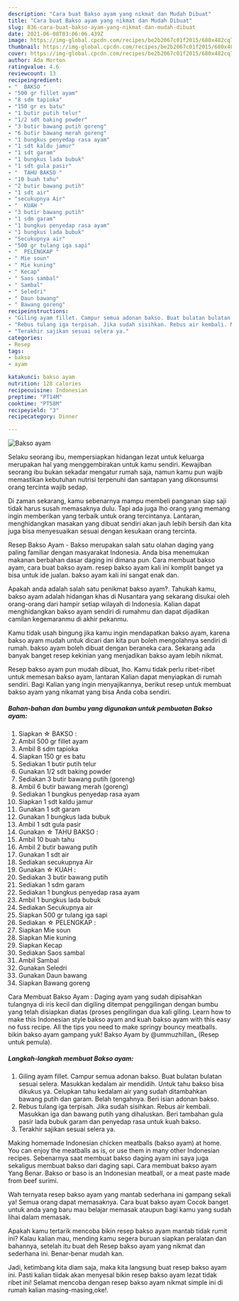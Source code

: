 ```yaml
---
description: "Cara buat Bakso ayam yang nikmat dan Mudah Dibuat"
title: "Cara buat Bakso ayam yang nikmat dan Mudah Dibuat"
slug: 836-cara-buat-bakso-ayam-yang-nikmat-dan-mudah-dibuat
date: 2021-06-08T03:06:06.439Z
image: https://img-global.cpcdn.com/recipes/be2b2067c01f2015/680x482cq70/bakso-ayam-foto-resep-utama.jpg
thumbnail: https://img-global.cpcdn.com/recipes/be2b2067c01f2015/680x482cq70/bakso-ayam-foto-resep-utama.jpg
cover: https://img-global.cpcdn.com/recipes/be2b2067c01f2015/680x482cq70/bakso-ayam-foto-resep-utama.jpg
author: Ada Morton
ratingvalue: 4.6
reviewcount: 13
recipeingredient:
- "  BAKSO "
- "500 gr fillet ayam"
- "8 sdm tapioka"
- "150 gr es batu"
- "1 butir putih telur"
- "1/2 sdt baking powder"
- "3 butir bawang putih goreng"
- "6 butir bawang merah goreng"
- "1 bungkus penyedap rasa ayam"
- "1 sdt kaldu jamur"
- "1 sdt garam"
- "1 bungkus lada bubuk"
- "1 sdt gula pasir"
- "  TAHU BAKSO "
- "10 buah tahu"
- "2 butir bawang putih"
- "1 sdt air"
- "secukupnya Air"
- "  KUAH "
- "3 butir bawang putih"
- "1 sdm garam"
- "1 bungkus penyedap rasa ayam"
- "1 bungkus lada bubuk"
- "Secukupnya air"
- "500 gr tulang iga sapi"
- "  PELENGKAP "
- " Mie soun"
- " Mie kuning"
- " Kecap"
- " Saos sambal"
- " Sambal"
- " Seledri"
- " Daun bawang"
- " Bawang goreng"
recipeinstructions:
- "Giling ayam fillet. Campur semua adonan bakso. Buat bulatan bulatan sesuai selera. Masukkan kedalam air mendidih. Untuk tahu bakso bisa dikukus ya. Celupkan tahu kedalam air yang sudah ditambahkan bawang putih dan garam. Belah tengahnya. Beri isian adonan bakso."
- "Rebus tulang iga terpisah. Jika sudah sisihkan. Rebus air kembali. Masukkan iga dan bawang putih yang dihaluskan. Beri tambahan gula pasir lada bubuk garam dan penyedap rasa untuk kuah bakso."
- "Terakhir sajikan sesuai selera ya."
categories:
- Resep
tags:
- bakso
- ayam

katakunci: bakso ayam 
nutrition: 128 calories
recipecuisine: Indonesian
preptime: "PT14M"
cooktime: "PT58M"
recipeyield: "3"
recipecategory: Dinner

---
```



![Bakso ayam](https://img-global.cpcdn.com/recipes/be2b2067c01f2015/680x482cq70/bakso-ayam-foto-resep-utama.jpg)

Selaku seorang ibu, mempersiapkan hidangan lezat untuk keluarga merupakan hal yang menggembirakan untuk kamu sendiri. Kewajiban seorang ibu bukan sekadar mengatur rumah saja, namun kamu pun wajib memastikan kebutuhan nutrisi terpenuhi dan santapan yang dikonsumsi orang tercinta wajib sedap.

Di zaman  sekarang, kamu sebenarnya mampu membeli panganan siap saji tidak harus susah memasaknya dulu. Tapi ada juga lho orang yang memang ingin memberikan yang terbaik untuk orang tercintanya. Lantaran, menghidangkan masakan yang dibuat sendiri akan jauh lebih bersih dan kita juga bisa menyesuaikan sesuai dengan kesukaan orang tercinta. 

Resep Bakso Ayam - Bakso merupakan salah satu olahan daging yang paling familiar dengan masyarakat Indonesia. Anda bisa menemukan makanan berbahan dasar daging ini dimana pun. Cara membuat bakso ayam, cara buat bakso ayam. resep bakso ayam kali ini komplit banget ya bisa untuk ide jualan. bakso ayam kali ini sangat enak dan.

Apakah anda adalah salah satu penikmat bakso ayam?. Tahukah kamu, bakso ayam adalah hidangan khas di Nusantara yang sekarang disukai oleh orang-orang dari hampir setiap wilayah di Indonesia. Kalian dapat menghidangkan bakso ayam sendiri di rumahmu dan dapat dijadikan camilan kegemaranmu di akhir pekanmu.

Kamu tidak usah bingung jika kamu ingin mendapatkan bakso ayam, karena bakso ayam mudah untuk dicari dan kita pun boleh mengolahnya sendiri di rumah. bakso ayam boleh dibuat dengan beraneka cara. Sekarang ada banyak banget resep kekinian yang menjadikan bakso ayam lebih nikmat.

Resep bakso ayam pun mudah dibuat, lho. Kamu tidak perlu ribet-ribet untuk memesan bakso ayam, lantaran Kalian dapat menyiapkan di rumah sendiri. Bagi Kalian yang ingin menyajikannya, berikut resep untuk membuat bakso ayam yang nikamat yang bisa Anda coba sendiri.

<!--inarticleads1-->

##### Bahan-bahan dan bumbu yang digunakan untuk pembuatan Bakso ayam:

1. Siapkan  ☆ BAKSO :
1. Ambil 500 gr fillet ayam
1. Ambil 8 sdm tapioka
1. Siapkan 150 gr es batu
1. Sediakan 1 butir putih telur
1. Gunakan 1/2 sdt baking powder
1. Sediakan 3 butir bawang putih (goreng)
1. Ambil 6 butir bawang merah (goreng)
1. Sediakan 1 bungkus penyedap rasa ayam
1. Siapkan 1 sdt kaldu jamur
1. Gunakan 1 sdt garam
1. Gunakan 1 bungkus lada bubuk
1. Ambil 1 sdt gula pasir
1. Gunakan  ☆ TAHU BAKSO :
1. Ambil 10 buah tahu
1. Ambil 2 butir bawang putih
1. Gunakan 1 sdt air
1. Sediakan secukupnya Air
1. Gunakan  ☆ KUAH :
1. Sediakan 3 butir bawang putih
1. Sediakan 1 sdm garam
1. Sediakan 1 bungkus penyedap rasa ayam
1. Ambil 1 bungkus lada bubuk
1. Sediakan Secukupnya air
1. Siapkan 500 gr tulang iga sapi
1. Sediakan  ☆ PELENGKAP :
1. Siapkan  Mie soun
1. Siapkan  Mie kuning
1. Siapkan  Kecap
1. Sediakan  Saos sambal
1. Ambil  Sambal
1. Gunakan  Seledri
1. Gunakan  Daun bawang
1. Siapkan  Bawang goreng


Cara Membuat Bakso Ayam : Daging ayam yang sudah dipisahkan tulangnya di iris kecil dan digiling ditempat penggilingan dengan bumbu yang telah disiapkan diatas (proses pengilingan dua kali giling. Learn how to make this Indonesian style bakso ayam and kuah bakso ayam with this easy no fuss recipe. All the tips you need to make springy bouncy meatballs. bikin bakso ayam gampang yuk! Bakso Ayam by @ummuzhillan_ (Resep untuk pemula). 

<!--inarticleads2-->

##### Langkah-langkah membuat Bakso ayam:

1. Giling ayam fillet. Campur semua adonan bakso. Buat bulatan bulatan sesuai selera. Masukkan kedalam air mendidih. Untuk tahu bakso bisa dikukus ya. Celupkan tahu kedalam air yang sudah ditambahkan bawang putih dan garam. Belah tengahnya. Beri isian adonan bakso.
1. Rebus tulang iga terpisah. Jika sudah sisihkan. Rebus air kembali. Masukkan iga dan bawang putih yang dihaluskan. Beri tambahan gula pasir lada bubuk garam dan penyedap rasa untuk kuah bakso.
1. Terakhir sajikan sesuai selera ya.


Making homemade Indonesian chicken meatballs (bakso ayam) at home. You can enjoy the meatballs as is, or use them in many other Indonesian recipes. Sebenarnya saat membuat bakso daging ayam ini saya juga sekaligus membuat bakso dari daging sapi. Cara membuat bakso ayam Yang Benar. Bakso or baso is an Indonesian meatball, or a meat paste made from beef surimi. 

Wah ternyata resep bakso ayam yang mantab sederhana ini gampang sekali ya! Semua orang dapat memasaknya. Cara buat bakso ayam Cocok banget untuk anda yang baru mau belajar memasak ataupun bagi kamu yang sudah lihai dalam memasak.

Apakah kamu tertarik mencoba bikin resep bakso ayam mantab tidak rumit ini? Kalau kalian mau, mending kamu segera buruan siapkan peralatan dan bahannya, setelah itu buat deh Resep bakso ayam yang nikmat dan sederhana ini. Benar-benar mudah kan. 

Jadi, ketimbang kita diam saja, maka kita langsung buat resep bakso ayam ini. Pasti kalian tiidak akan menyesal bikin resep bakso ayam lezat tidak ribet ini! Selamat mencoba dengan resep bakso ayam nikmat simple ini di rumah kalian masing-masing,oke!.

